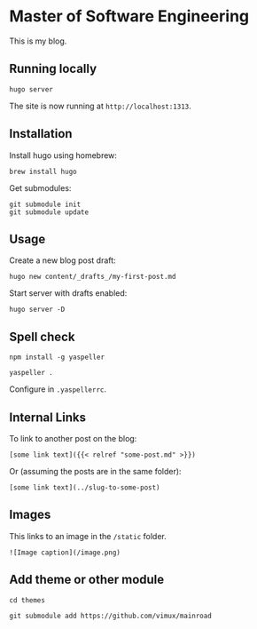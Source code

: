 # Master of Software Engineering

This is my blog.

## Running locally

    hugo server

The site is now running at `http://localhost:1313`.

## Installation

Install hugo using homebrew:

    brew install hugo

Get submodules:

    git submodule init
    git submodule update

## Usage

Create a new blog post draft:

    hugo new content/_drafts_/my-first-post.md

Start server with drafts enabled:

    hugo server -D

## Spell check

    npm install -g yaspeller

    yaspeller .

Configure in `.yaspellerrc`.

## Internal Links

To link to another post on the blog:

    [some link text]({{< relref "some-post.md" >}})

Or (assuming the posts are in the same folder):

    [some link text](../slug-to-some-post)

## Images

This links to an image in the `/static` folder.

    ![Image caption](/image.png)

## Add theme or other module

    cd themes

    git submodule add https://github.com/vimux/mainroad
